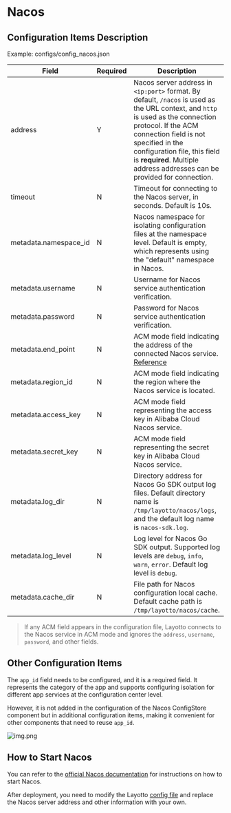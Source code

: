 # Nacos

## Configuration Items Description

Example: configs/config_nacos.json

| Field                 | Required | Description                                                                                                                           |
|-----------------------|----------|---------------------------------------------------------------------------------------------------------------------------------------|
| address               | Y        | Nacos server address in `<ip:port>` format. By default, `/nacos` is used as the URL context, and `http` is used as the connection protocol. If the ACM connection field is not specified in the configuration file, this field is **required**. Multiple address addresses can be provided for connection. |
| timeout               | N        | Timeout for connecting to the Nacos server, in seconds. Default is 10s.                                                                 |
| metadata.namespace_id | N        | Nacos namespace for isolating configuration files at the namespace level. Default is empty, which represents using the "default" namespace in Nacos.                                             |
| metadata.username     | N        | Username for Nacos service authentication verification.                                                                                 |
| metadata.password     | N        | Password for Nacos service authentication verification.                                                                                 |
| metadata.end_point    | N        | ACM mode field indicating the address of the connected Nacos service. [Reference](https://help.aliyun.com/document_detail/130146.html)                                                  |
| metadata.region_id    | N        | ACM mode field indicating the region where the Nacos service is located.                                                                |
| metadata.access_key   | N        | ACM mode field representing the access key in Alibaba Cloud Nacos service.                                                              |
| metadata.secret_key   | N        | ACM mode field representing the secret key in Alibaba Cloud Nacos service.                                                              |
| metadata.log_dir      | N        | Directory address for Nacos Go SDK output log files. Default directory name is `/tmp/layotto/nacos/logs`, and the default log name is `nacos-sdk.log`.                                                |
| metadata.log_level    | N        | Log level for Nacos Go SDK output. Supported log levels are `debug`, `info`, `warn`, `error`. Default log level is `debug`.                                                                     |
| metadata.cache_dir    | N        | File path for Nacos configuration local cache. Default cache path is `/tmp/layotto/nacos/cache`.                                      |

> If any ACM field appears in the configuration file, Layotto connects to the Nacos service in ACM mode and ignores the `address`, `username`, `password`, and other fields.

## Other Configuration Items

The `app_id` field needs to be configured, and it is a required field. It represents the category of the app and supports configuring isolation for different app services at the configuration center level.

However, it is not added in the configuration of the Nacos ConfigStore component but in additional configuration items, making it convenient for other components that need to reuse `app_id`.

![img.png](/img/configuration/nacos/img.png)

## How to Start Nacos

You can refer to the [official Nacos documentation](https://nacos.io/en-us/docs/quick-start-docker.html) for instructions on how to start Nacos.

After deployment, you need to modify the Layotto [config file](https://github.com/mosn/layotto/blob/main/configs/config_nacos.json) and replace the Nacos server address and other information with your own.